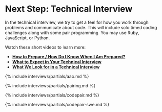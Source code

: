 # Next Step: Technical Interview

In the technical interview, we try to get a feel for how you work through problems and communicate about code. This will include solo timed coding challenges along with some pair programming. You may use Ruby, JavaScript, or Python.

Watch these short videos to learn more:

* **[How to Prepare / How Do I Know When I Am Prepared?][how-to-prepare]**
* **[What to Expect in Your Technical Interview][what-to-expect]**
* **[What We Look for in a Technical Interview][what-we-look-for]**

[how-to-prepare]: https://vimeo.com/268102365
[what-we-look-for]: https://vimeo.com/268089805/2a71dddc99
[what-to-expect]: https://vimeo.com/268437818

{% include interviews/partials/aao.md %}

{% include interviews/partials/pairing.md %}

{% include interviews/partials/codepair.md %}

{% include interviews/partials/codepair-swe.md %}
